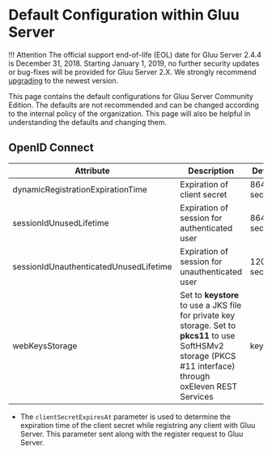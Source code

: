 # Default Configuration within Gluu Server

!!! Attention
    The official support end-of-life (EOL) date for Gluu Server 2.4.4 is December 31, 2018. Starting January 1, 2019, no further security updates or bug-fixes will be provided for Gluu Server 2.X. We strongly recommend [upgrading](https://gluu.org/docs/ce/upgrade/) to the newest version.

This page contains the default configurations for Gluu Server Community Edition. The defaults are not recommended and can be changed according to the internal policy of the organization. This page will also be helpful in understanding the defaults and changing them.

## OpenID Connect

|Attribute|Description|Default|
|---------|-----------|-------|
|dynamicRegistrationExpirationTime |Expiration of client secret|86400 seconds|
|sessionIdUnusedLifetime|Expiration of session for authenticated user|86400 seconds|
|sessionIdUnauthenticatedUnusedLifetime|Expiration of session for unauthenticated user|120 seconds|
|webKeysStorage|Set to **keystore** to use a JKS file for private key storage. Set to **pkcs11** to use SoftHSMv2 storage (PKCS #11 interface) through oxEleven REST Services|keystore|

* The `clientSecretExpiresAt` parameter is used to determine the expiration time of the client secret while registring any client with Gluu Server. This parameter sent along with the register request to Gluu Server.

